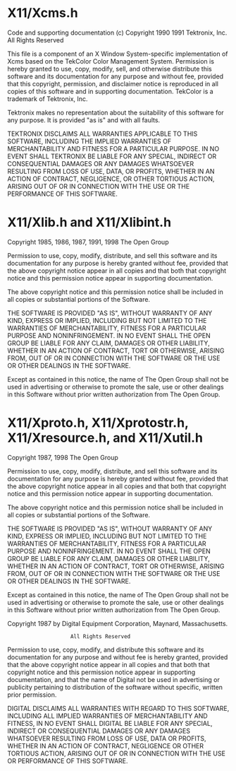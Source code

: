 # X11/Xcms.h

Code and supporting documentation (c) Copyright 1990 1991 Tektronix, Inc.
    All Rights Reserved

This file is a component of an X Window System-specific implementation
of Xcms based on the TekColor Color Management System.  Permission is
hereby granted to use, copy, modify, sell, and otherwise distribute this
software and its documentation for any purpose and without fee, provided
that this copyright, permission, and disclaimer notice is reproduced in
all copies of this software and in supporting documentation.  TekColor
is a trademark of Tektronix, Inc.

Tektronix makes no representation about the suitability of this software
for any purpose.  It is provided "as is" and with all faults.

TEKTRONIX DISCLAIMS ALL WARRANTIES APPLICABLE TO THIS SOFTWARE,
INCLUDING THE IMPLIED WARRANTIES OF MERCHANTABILITY AND FITNESS FOR A
PARTICULAR PURPOSE.  IN NO EVENT SHALL TEKTRONIX BE LIABLE FOR ANY
SPECIAL, INDIRECT OR CONSEQUENTIAL DAMAGES OR ANY DAMAGES WHATSOEVER
RESULTING FROM LOSS OF USE, DATA, OR PROFITS, WHETHER IN AN ACTION OF
CONTRACT, NEGLIGENCE, OR OTHER TORTIOUS ACTION, ARISING OUT OF OR IN
CONNECTION WITH THE USE OR THE PERFORMANCE OF THIS SOFTWARE.

# X11/Xlib.h and X11/Xlibint.h

Copyright 1985, 1986, 1987, 1991, 1998  The Open Group

Permission to use, copy, modify, distribute, and sell this software and its
documentation for any purpose is hereby granted without fee, provided that
the above copyright notice appear in all copies and that both that
copyright notice and this permission notice appear in supporting
documentation.

The above copyright notice and this permission notice shall be included in
all copies or substantial portions of the Software.

THE SOFTWARE IS PROVIDED "AS IS", WITHOUT WARRANTY OF ANY KIND, EXPRESS OR
IMPLIED, INCLUDING BUT NOT LIMITED TO THE WARRANTIES OF MERCHANTABILITY,
FITNESS FOR A PARTICULAR PURPOSE AND NONINFRINGEMENT.  IN NO EVENT SHALL THE
OPEN GROUP BE LIABLE FOR ANY CLAIM, DAMAGES OR OTHER LIABILITY, WHETHER IN
AN ACTION OF CONTRACT, TORT OR OTHERWISE, ARISING FROM, OUT OF OR IN
CONNECTION WITH THE SOFTWARE OR THE USE OR OTHER DEALINGS IN THE SOFTWARE.

Except as contained in this notice, the name of The Open Group shall not be
used in advertising or otherwise to promote the sale, use or other dealings
in this Software without prior written authorization from The Open Group.

# X11/Xproto.h, X11/Xprotostr.h, X11/Xresource.h, and X11/Xutil.h

Copyright 1987, 1998  The Open Group

Permission to use, copy, modify, distribute, and sell this software and its
documentation for any purpose is hereby granted without fee, provided that
the above copyright notice appear in all copies and that both that
copyright notice and this permission notice appear in supporting
documentation.

The above copyright notice and this permission notice shall be included in
all copies or substantial portions of the Software.

THE SOFTWARE IS PROVIDED "AS IS", WITHOUT WARRANTY OF ANY KIND, EXPRESS OR
IMPLIED, INCLUDING BUT NOT LIMITED TO THE WARRANTIES OF MERCHANTABILITY,
FITNESS FOR A PARTICULAR PURPOSE AND NONINFRINGEMENT.  IN NO EVENT SHALL THE
OPEN GROUP BE LIABLE FOR ANY CLAIM, DAMAGES OR OTHER LIABILITY, WHETHER IN
AN ACTION OF CONTRACT, TORT OR OTHERWISE, ARISING FROM, OUT OF OR IN
CONNECTION WITH THE SOFTWARE OR THE USE OR OTHER DEALINGS IN THE SOFTWARE.

Except as contained in this notice, the name of The Open Group shall not be
used in advertising or otherwise to promote the sale, use or other dealings
in this Software without prior written authorization from The Open Group.


Copyright 1987 by Digital Equipment Corporation, Maynard, Massachusetts.

                        All Rights Reserved

Permission to use, copy, modify, and distribute this software and its 
documentation for any purpose and without fee is hereby granted, 
provided that the above copyright notice appear in all copies and that
both that copyright notice and this permission notice appear in 
supporting documentation, and that the name of Digital not be
used in advertising or publicity pertaining to distribution of the
software without specific, written prior permission.  

DIGITAL DISCLAIMS ALL WARRANTIES WITH REGARD TO THIS SOFTWARE, INCLUDING
ALL IMPLIED WARRANTIES OF MERCHANTABILITY AND FITNESS, IN NO EVENT SHALL
DIGITAL BE LIABLE FOR ANY SPECIAL, INDIRECT OR CONSEQUENTIAL DAMAGES OR
ANY DAMAGES WHATSOEVER RESULTING FROM LOSS OF USE, DATA OR PROFITS,
WHETHER IN AN ACTION OF CONTRACT, NEGLIGENCE OR OTHER TORTIOUS ACTION,
ARISING OUT OF OR IN CONNECTION WITH THE USE OR PERFORMANCE OF THIS
SOFTWARE.
